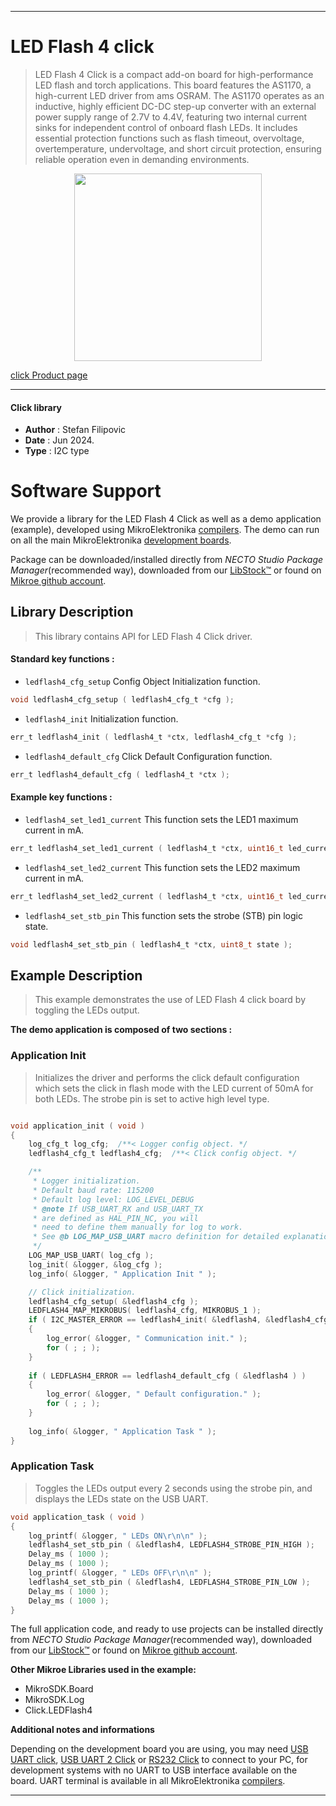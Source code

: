 
---
# LED Flash 4 click

> LED Flash 4 Click is a compact add-on board for high-performance LED flash and torch applications. This board features the AS1170, a high-current LED driver from ams OSRAM. The AS1170 operates as an inductive, highly efficient DC-DC step-up converter with an external power supply range of 2.7V to 4.4V, featuring two internal current sinks for independent control of onboard flash LEDs. It includes essential protection functions such as flash timeout, overvoltage, overtemperature, undervoltage, and short circuit protection, ensuring reliable operation even in demanding environments.

<p align="center">
  <img src="https://download.mikroe.com/images/click_for_ide/ledflash4_click.png" height=300px>
</p>

[click Product page](https://www.mikroe.com/led-flash-4-click)

---


#### Click library

- **Author**        : Stefan Filipovic
- **Date**          : Jun 2024.
- **Type**          : I2C type


# Software Support

We provide a library for the LED Flash 4 Click
as well as a demo application (example), developed using MikroElektronika
[compilers](https://www.mikroe.com/necto-studio).
The demo can run on all the main MikroElektronika [development boards](https://www.mikroe.com/development-boards).

Package can be downloaded/installed directly from *NECTO Studio Package Manager*(recommended way), downloaded from our [LibStock&trade;](https://libstock.mikroe.com) or found on [Mikroe github account](https://github.com/MikroElektronika/mikrosdk_click_v2/tree/master/clicks).

## Library Description

> This library contains API for LED Flash 4 Click driver.

#### Standard key functions :

- `ledflash4_cfg_setup` Config Object Initialization function.
```c
void ledflash4_cfg_setup ( ledflash4_cfg_t *cfg );
```

- `ledflash4_init` Initialization function.
```c
err_t ledflash4_init ( ledflash4_t *ctx, ledflash4_cfg_t *cfg );
```

- `ledflash4_default_cfg` Click Default Configuration function.
```c
err_t ledflash4_default_cfg ( ledflash4_t *ctx );
```

#### Example key functions :

- `ledflash4_set_led1_current` This function sets the LED1 maximum current in mA.
```c
err_t ledflash4_set_led1_current ( ledflash4_t *ctx, uint16_t led_current );
```

- `ledflash4_set_led2_current` This function sets the LED2 maximum current in mA.
```c
err_t ledflash4_set_led2_current ( ledflash4_t *ctx, uint16_t led_current );
```

- `ledflash4_set_stb_pin` This function sets the strobe (STB) pin logic state.
```c
void ledflash4_set_stb_pin ( ledflash4_t *ctx, uint8_t state );
```

## Example Description

> This example demonstrates the use of LED Flash 4 click board by toggling the LEDs output.

**The demo application is composed of two sections :**

### Application Init

> Initializes the driver and performs the click default configuration which sets
the click in flash mode with the LED current of 50mA for both LEDs. The strobe pin is set to active high level type.

```c

void application_init ( void )
{
    log_cfg_t log_cfg;  /**< Logger config object. */
    ledflash4_cfg_t ledflash4_cfg;  /**< Click config object. */

    /** 
     * Logger initialization.
     * Default baud rate: 115200
     * Default log level: LOG_LEVEL_DEBUG
     * @note If USB_UART_RX and USB_UART_TX 
     * are defined as HAL_PIN_NC, you will 
     * need to define them manually for log to work. 
     * See @b LOG_MAP_USB_UART macro definition for detailed explanation.
     */
    LOG_MAP_USB_UART( log_cfg );
    log_init( &logger, &log_cfg );
    log_info( &logger, " Application Init " );

    // Click initialization.
    ledflash4_cfg_setup( &ledflash4_cfg );
    LEDFLASH4_MAP_MIKROBUS( ledflash4_cfg, MIKROBUS_1 );
    if ( I2C_MASTER_ERROR == ledflash4_init( &ledflash4, &ledflash4_cfg ) ) 
    {
        log_error( &logger, " Communication init." );
        for ( ; ; );
    }
    
    if ( LEDFLASH4_ERROR == ledflash4_default_cfg ( &ledflash4 ) )
    {
        log_error( &logger, " Default configuration." );
        for ( ; ; );
    }
    
    log_info( &logger, " Application Task " );
}

```

### Application Task

> Toggles the LEDs output every 2 seconds using the strobe pin, and displays the LEDs state on the USB UART.

```c
void application_task ( void )
{
    log_printf( &logger, " LEDs ON\r\n\n" );
    ledflash4_set_stb_pin ( &ledflash4, LEDFLASH4_STROBE_PIN_HIGH );
    Delay_ms ( 1000 );
    Delay_ms ( 1000 );
    log_printf( &logger, " LEDs OFF\r\n\n" );
    ledflash4_set_stb_pin ( &ledflash4, LEDFLASH4_STROBE_PIN_LOW );
    Delay_ms ( 1000 );
    Delay_ms ( 1000 );
}
```

The full application code, and ready to use projects can be installed directly from *NECTO Studio Package Manager*(recommended way), downloaded from our [LibStock&trade;](https://libstock.mikroe.com) or found on [Mikroe github account](https://github.com/MikroElektronika/mikrosdk_click_v2/tree/master/clicks).

**Other Mikroe Libraries used in the example:**

- MikroSDK.Board
- MikroSDK.Log
- Click.LEDFlash4

**Additional notes and informations**

Depending on the development board you are using, you may need
[USB UART click](https://www.mikroe.com/usb-uart-click),
[USB UART 2 Click](https://www.mikroe.com/usb-uart-2-click) or
[RS232 Click](https://www.mikroe.com/rs232-click) to connect to your PC, for
development systems with no UART to USB interface available on the board. UART
terminal is available in all MikroElektronika
[compilers](https://shop.mikroe.com/compilers).

---
